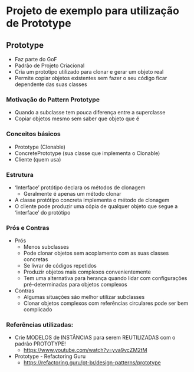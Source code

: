 # Projeto de exemplo para utilização de Prototype

## Prototype
- Faz parte do GoF
- Padrão de Projeto Criacional
- Cria um prototipo utilizado para clonar e gerar um objeto real
- Permite copiar objetos existentes sem fazer o seu código ficar dependente das suas classes

### Motivação do Pattern Prototype
- Quando a subclasse tem pouca diferença entre a superclasse
- Copiar objetos mesmo sem saber que objeto que é

### Conceitos básicos
- Prototype (Clonable)
- ConcretePrototype (sua classe que implementa o Clonable)
- Cliente (quem usa)

### Estrutura
- ‘Interface’ protótipo declara os métodos de clonagem
  - Geralmente é apenas um método clonar
- A classe protótipo concreta implementa o método de clonagem
- O cliente pode produzir uma cópia de qualquer objeto que segue a ‘interface’ do protótipo

### Prós e Contras
- Prós
  - Menos subclasses
  - Pode clonar objetos sem acoplamento com as suas classes concretas
  - Se livrar de códigos repetidos
  - Produzir objetos mais complexos convenientemente
  - Tem uma alternativa para herança quando lidar com configurações pré-determinadas para objetos complexos
- Contras
  - Algumas situações são melhor utilizar subclasses
  - Clonar objetos complexos com referências circulares pode ser bem complicado

### Referências utilizadas:
- Crie MODELOS de INSTÂNCIAS para serem REUTILIZADAS com o padrão PROTOTYPE!
  - https://www.youtube.com/watch?v=yva9vcZM2tM
- Prototype - Refactoring Guru
  - https://refactoring.guru/pt-br/design-patterns/prototype
